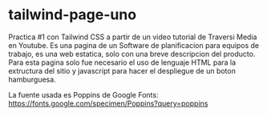 # tailwind-page-uno

Practica #1 con Tailwind CSS a partir de un video tutorial de Traversi Media en Youtube. Es una pagina de un Software de planificacion para equipos de trabajo,
es una web estatica, solo con una breve descripcion del producto. Para esta pagina solo fue necesario el uso de lenguaje HTML para la extructura del sitio y 
javascript para hacer el despliegue de un boton hamburguesa.

La fuente usada es Poppins de Google Fonts: https://fonts.google.com/specimen/Poppins?query=poppins

